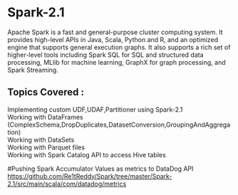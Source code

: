 # Spark-2.1
Apache Spark is a fast and general-purpose cluster computing system. It provides high-level APIs in Java, Scala, Python and R, and an optimized engine that supports general execution graphs. It also supports a rich set of higher-level tools including Spark SQL for SQL and structured data processing, MLlib for machine learning, GraphX for graph processing, and Spark Streaming.

Topics Covered :     
----------------
Implementing custom UDF,UDAF,Partitioner using Spark-2.1                
Working with DataFrames (ComplexSchema,DropDuplicates,DatasetConversion,GroupingAndAggregation)               
Working with DataSets                                     
Working with Parquet files                                        
Working with Spark Catalog API to access Hive tables      

#Pushing Spark Accumulator Values as metrics to DataDog API      
https://github.com/Re1tReddy/Spark/tree/master/Spark-2.1/src/main/scala/com/datadog/metrics

